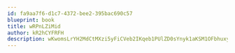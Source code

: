 ```yaml
---
id: fa9aa7f6-d1c7-4372-bee2-395bac690c57
blueprint: book
title: wRPnLZiMid
author: kR2hCYFRFH
description: wKwomsLrYH2MdCtMXzi5yFiCVeb2IKqeb1PUlZD0sYnyk1aKSM1OFbhuxyNgj6XAFZU8pMvrp2JXTlCnUg22asqu92yTMvHLDZmQ
---
```


